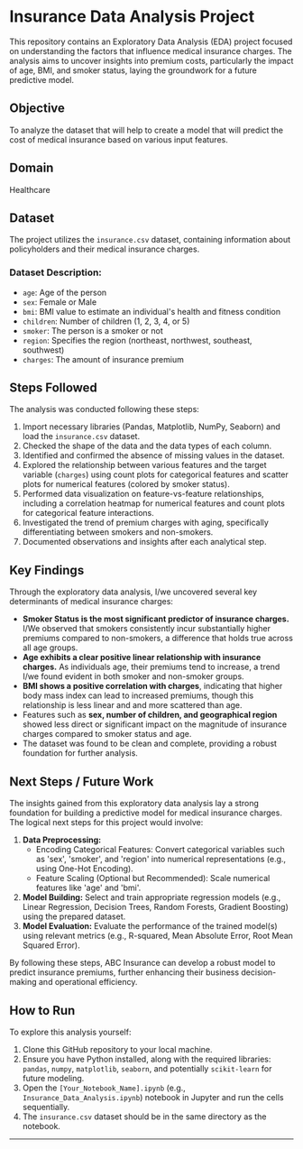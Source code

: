 # Insurance Data Analysis Project

This repository contains an Exploratory Data Analysis (EDA) project focused on understanding the factors that influence medical insurance charges. The analysis aims to uncover insights into premium costs, particularly the impact of age, BMI, and smoker status, laying the groundwork for a future predictive model.

## Objective

To analyze the dataset that will help to create a model that will predict the cost of medical insurance based on various input features.

## Domain

Healthcare

## Dataset

The project utilizes the `insurance.csv` dataset, containing information about policyholders and their medical insurance charges.

### Dataset Description:

* `age`: Age of the person
* `sex`: Female or Male
* `bmi`: BMI value to estimate an individual's health and fitness condition
* `children`: Number of children (1, 2, 3, 4, or 5)
* `smoker`: The person is a smoker or not
* `region`: Specifies the region (northeast, northwest, southeast, southwest)
* `charges`: The amount of insurance premium

## Steps Followed

The analysis was conducted following these steps:

1.  Import necessary libraries (Pandas, Matplotlib, NumPy, Seaborn) and load the `insurance.csv` dataset.
2.  Checked the shape of the data and the data types of each column.
3.  Identified and confirmed the absence of missing values in the dataset.
4.  Explored the relationship between various features and the target variable (`charges`) using count plots for categorical features and scatter plots for numerical features (colored by smoker status).
5.  Performed data visualization on feature-vs-feature relationships, including a correlation heatmap for numerical features and count plots for categorical feature interactions.
6.  Investigated the trend of premium charges with aging, specifically differentiating between smokers and non-smokers.
7.  Documented observations and insights after each analytical step.

## Key Findings

Through the exploratory data analysis, I/we uncovered several key determinants of medical insurance charges:

* **Smoker Status is the most significant predictor of insurance charges.** I/We observed that smokers consistently incur substantially higher premiums compared to non-smokers, a difference that holds true across all age groups.
* **Age exhibits a clear positive linear relationship with insurance charges.** As individuals age, their premiums tend to increase, a trend I/we found evident in both smoker and non-smoker groups.
* **BMI shows a positive correlation with charges**, indicating that higher body mass index can lead to increased premiums, though this relationship is less linear and and more scattered than age.
* Features such as **sex, number of children, and geographical region** showed less direct or significant impact on the magnitude of insurance charges compared to smoker status and age.
* The dataset was found to be clean and complete, providing a robust foundation for further analysis.

## Next Steps / Future Work

The insights gained from this exploratory data analysis lay a strong foundation for building a predictive model for medical insurance charges. The logical next steps for this project would involve:

1.  **Data Preprocessing:**
    * Encoding Categorical Features: Convert categorical variables such as 'sex', 'smoker', and 'region' into numerical representations (e.g., using One-Hot Encoding).
    * Feature Scaling (Optional but Recommended): Scale numerical features like 'age' and 'bmi'.
2.  **Model Building:** Select and train appropriate regression models (e.g., Linear Regression, Decision Trees, Random Forests, Gradient Boosting) using the prepared dataset.
3.  **Model Evaluation:** Evaluate the performance of the trained model(s) using relevant metrics (e.g., R-squared, Mean Absolute Error, Root Mean Squared Error).

By following these steps, ABC Insurance can develop a robust model to predict insurance premiums, further enhancing their business decision-making and operational efficiency.

## How to Run

To explore this analysis yourself:

1.  Clone this GitHub repository to your local machine.
2.  Ensure you have Python installed, along with the required libraries: `pandas`, `numpy`, `matplotlib`, `seaborn`, and potentially `scikit-learn` for future modeling.
3.  Open the `[Your_Notebook_Name].ipynb` (e.g., `Insurance_Data_Analysis.ipynb`) notebook in Jupyter and run the cells sequentially.
4.  The `insurance.csv` dataset should be in the same directory as the notebook.

---
